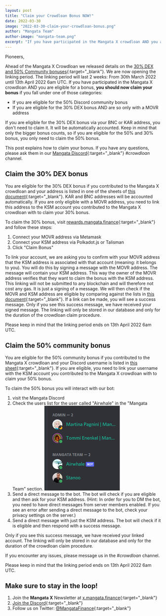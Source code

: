 ```yaml
---
layout: post
title: "Claim your Crowdloan Bonus NOW!"
date: 2022-03-30
image: "2022-03-30-claim-your-crowdloan-bonus.png"
author: "Mangata Team"
author-image: "mangata-team.png"
excerpt: "If you have participated in the Mangata X crowdloan AND you are eligible for a bonus, you should now claim your bonus. The linking period will last until 13th April 2022. This post explains how to claim your bonus."
---
```


Pioneers,

Ahead of the Mangata X Crowdloan we released details on the [30% DEX and 50% Community bonuses](https://blog.mangata.finance/blog/2022-02-18-mangata-x-crowdloan-bonuses/){:target="\_blank"}. We are now opening the linking period. The linking period will last 2 weeks: From 30th March 2022 until 13th April 2022 6am UTC. If you have participated in the Mangata X crowdloan AND you are eligible for a bonus, **you should now claim your bonus** if you fall under one of those categories:
- If you are eligible for the 50% Discord community bonus
- If you are eligible for the 30% DEX bonus AND are so only with a MOVR address

If you are eligible for the 30% DEX bonus via your BNC or KAR address, you don't need to claim it. It will be automatically accounted. Keep in mind that only the bigger bonus counts, so if you are eligible for the 50% and 30% bonus, you only need to claim the 50% bonus.

This post explains how to claim your bonus. If you have any questions, please ask them in our [Mangata Discord](https://discord.gg/mangata){:target="\_blank"} *#crowdloan* channel.

## Claim the 30% DEX bonus
You are eligible for the 30% DEX bonus if you contributed to the Mangata X crowdloan and your address is listed in one of the sheets of [this document](https://docs.google.com/spreadsheets/d/1fgUaiTQrTPtxx8nYPOvKygWr7_zKElNR0xdW_tDBpas/edit?usp=sharing){:target="\_blank"}. KAR and BNC addresses will be accounted automatically. If you are only eligible with a MOVR address, you need to link this address to the KSM account you contributed to the Mangata X crowdloan with to claim your 30% bonus.

To claim the 30% bonus, visit [rewards.mangata.finance](https://rewards.mangata.finance/){:target="\_blank"} and follow these steps:
1. Connect your MOVR address via Metamask
2. Connect your KSM address via Polkadot.js or Talisman
3. Click "Claim Bonus"

To link your account, we are asking you to confirm with your MOVR address that the KSM address is associated with that account (meaning: it belongs to you). You will do this by signing a message with the MOVR address. The message will contain your KSM address. This way the owner of the MOVR address verifies that they want to claim the bonus with the KSM address. This linking will not be submitted to any blockchain and will therefore not cost any gas. It is just a signing of a message. We will then check if the MOVR and KSM address are eligible by comparing against the lists in [this document](https://docs.google.com/spreadsheets/d/1Y4VWKSOp_WkulqHzVdjI3xelFVynnmfYcwMOPR2qInw/edit#gid=0){:target="\_blank"}. If a link can be made, you will see a success message. Only if you see this success message, we have received your signed message. The linking will only be stored in our database and only for the duration of the crowdloan claim procedure.

Please keep in mind that the linking period ends on 13th April 2022 6am UTC.

## Claim the 50% community bonus
You are eligible for the 50% community bonus if you contributed to the Mangata X crowdloan and your Discord username is listed in [this sheet](https://docs.google.com/spreadsheets/d/1BI3kFFB1Ibd72Nm8JFfzFdKDzf2s3u7UzzdVQp4GcVw/edit#gid=0){:target="\_blank"}. If you are eligible, you need to link your username with the KSM account you contributed to the Mangata X crowdloan with to claim your 50% bonus.

To claim the 50% bonus you will interact with our bot:
1. visit the Mangata Discord
2. Check the users list for the user called "Airwhale" in the "Mangata Team" section.
  ![an image showing the Discord users list with the user named Airwhale being part of the Mangata Team](/assets/posts/2022-03-30-discord-bot.png)
3. Send a direct message to the bot. The bot will check if you are eligible and then ask for your KSM address. (Hint: In order for you to DM the bot, you need to have direct messages from server members enabled. If you see an error after sending a direct message to the bot, check your privacy settings on the server.)
4. Send a direct message with just the KSM address. The bot will check if it is eligible and then respond with a success message.


Only if you see this success message, we have received your linked account. The linking will only be stored in our database and only for the duration of the crowdloan claim procedure.

If you encounter any issues, please message us in the *#crowdloan* channel.

Please keep in mind that the linking period ends on 13th April 2022 6am UTC.


## Make sure to stay in the loop!
1. Join the **Mangata X** Newsletter at [x.mangata.finance](https://x.mangata.finance/){:target="\_blank"}
2. [Join the Discord](https://discord.gg/mangata){:target="\_blank"}
3. Follow us on Twitter: [@MangataFinance](https://twitter.com/MangataFinance){:target="\_blank"}

